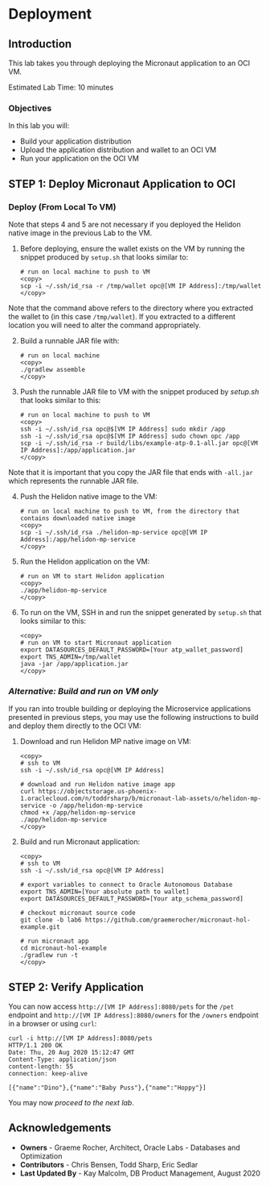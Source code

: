 # Deployment

## Introduction

This lab takes you through deploying the Micronaut application to an OCI VM.

Estimated Lab Time: 10 minutes

### Objectives

In this lab you will:

* Build your application distribution
* Upload the application distribution and wallet to an OCI VM
* Run your application on the OCI VM

## **STEP 1**:  Deploy Micronaut Application to OCI

### Deploy (From Local To VM)

Note that steps 4 and 5 are not necessary if you deployed the Helidon native image in the previous Lab to the VM.

1. Before deploying, ensure the wallet exists on the VM by running the snippet produced by `setup.sh` that looks similar to:

    ```
    # run on local machine to push to VM
    <copy>
    scp -i ~/.ssh/id_rsa -r /tmp/wallet opc@[VM IP Address]:/tmp/wallet
    </copy>
    ```

  Note that the command above refers to the directory where you extracted the wallet to (in this case `/tmp/wallet`). If you extracted to a different location you will need to alter the command appropriately.  

2. Build a runnable JAR file with:

    ```
    # run on local machine
    <copy>
    ./gradlew assemble
    </copy>
    ```

3. Push the runnable JAR file to VM with the snippet produced by *setup.sh* that looks similar to this:

    ```
    # run on local machine to push to VM
    <copy>
    ssh -i ~/.ssh/id_rsa opc@$[VM IP Address] sudo mkdir /app
    ssh -i ~/.ssh/id_rsa opc@$[VM IP Address] sudo chown opc /app
    scp -i ~/.ssh/id_rsa -r build/libs/example-atp-0.1-all.jar opc@[VM IP Address]:/app/application.jar
    </copy>
    ```

  Note that it is important that you copy the JAR file that ends with `-all.jar` which represents the runnable JAR file.  

4. Push the Helidon native image to the VM:

    ```
    # run on local machine to push to VM, from the directory that contains downloaded native image
    <copy>
    scp -i ~/.ssh/id_rsa ./helidon-mp-service opc@[VM IP Address]:/app/helidon-mp-service
    </copy>
    ```

5. Run the Helidon application on the VM:

    ```
    # run on VM to start Helidon application
    <copy>
    ./app/helidon-mp-service
    </copy>
    ```

4. To run on the VM, SSH in and run the snippet generated by `setup.sh` that looks similar to this:

    ```
    <copy>
    # run on VM to start Micronaut application
    export DATASOURCES_DEFAULT_PASSWORD=[Your atp_wallet_password]
    export TNS_ADMIN=/tmp/wallet
    java -jar /app/application.jar
    </copy>
    ```

### _Alternative: Build and run on VM only_
If you ran into trouble building or deploying the Microservice applications presented in previous steps, you may use the following instructions to build and deploy them directly to the OCI VM:


1. Download and run Helidon MP native image on VM:

    ```
    <copy>
    # ssh to VM
    ssh -i ~/.ssh/id_rsa opc@[VM IP Address]
      
    # download and run Helidon native image app 
    curl https://objectstorage.us-phoenix-1.oraclecloud.com/n/toddrsharp/b/micronaut-lab-assets/o/helidon-mp-service -o /app/helidon-mp-service
    chmod +x /app/helidon-mp-service
    ./app/helidon-mp-service
    </copy>
    ```

2. Build and run Micronaut application:
    ```
    <copy>
    # ssh to VM
    ssh -i ~/.ssh/id_rsa opc@[VM IP Address]
   
    # export variables to connect to Oracle Autonomous Database
    export TNS_ADMIN=[Your absolute path to wallet]
    export DATASOURCES_DEFAULT_PASSWORD=[Your atp_schema_password]
   
    # checkout micronaut source code
    git clone -b lab6 https://github.com/graemerocher/micronaut-hol-example.git
   
    # run micronaut app
    cd micronaut-hol-example
    ./gradlew run -t
    </copy>
     ```

## **STEP 2**:  Verify Application

You can now access `http://[VM IP Address]:8080/pets` for the `/pet` endpoint and `http://[VM IP Address]:8080/owners` for the `/owners` endpoint in a browser or using `curl`:

    curl -i http://[VM IP Address]:8080/pets
    HTTP/1.1 200 OK
    Date: Thu, 20 Aug 2020 15:12:47 GMT
    Content-Type: application/json
    content-length: 55
    connection: keep-alive

    [{"name":"Dino"},{"name":"Baby Puss"},{"name":"Hoppy"}]

You may now *proceed to the next lab*.

## Acknowledgements
- **Owners** - Graeme Rocher, Architect, Oracle Labs - Databases and Optimization
- **Contributors** - Chris Bensen, Todd Sharp, Eric Sedlar
- **Last Updated By** - Kay Malcolm, DB Product Management, August 2020

